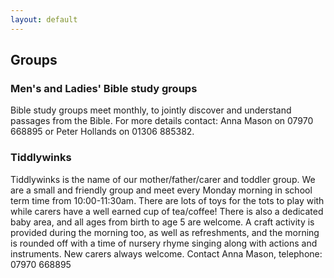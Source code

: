```yaml
---
layout: default
---
```


## Groups




### **Men's and Ladies' Bible study groups**

Bible study groups meet monthly, to jointly discover and understand passages from the Bible.  For more details contact: Anna Mason on 07970 668895 or Peter Hollands on 01306 885382. 

### **Tiddlywinks**

Tiddlywinks is the name of our mother/father/carer and toddler group. We are a small and friendly group and meet every Monday morning in school term time from 10:00-11:30am. There are lots of toys for the tots to play with while carers have a well earned cup of tea/coffee! There is also a dedicated baby area, and all ages from birth to age 5 are welcome. A craft activity is provided during the morning too, as well as refreshments, and the morning is rounded off with a time of nursery rhyme singing along with actions and instruments. New carers always welcome.  Contact Anna Mason, telephone: 07970 668895
